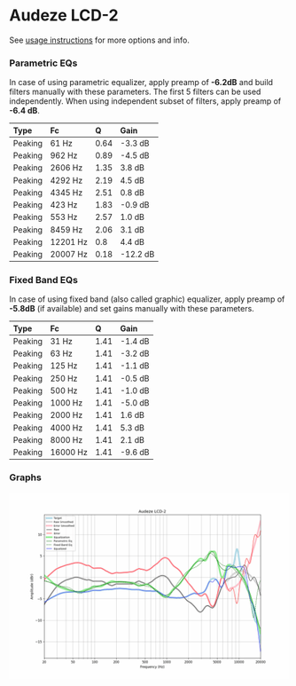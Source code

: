 # Audeze LCD-2
See [usage instructions](https://github.com/jaakkopasanen/AutoEq#usage) for more options and info.

### Parametric EQs
In case of using parametric equalizer, apply preamp of **-6.2dB** and build filters manually
with these parameters. The first 5 filters can be used independently.
When using independent subset of filters, apply preamp of **-6.4 dB**.

| Type    | Fc       |    Q | Gain     |
|:--------|:---------|:-----|:---------|
| Peaking | 61 Hz    | 0.64 | -3.3 dB  |
| Peaking | 962 Hz   | 0.89 | -4.5 dB  |
| Peaking | 2606 Hz  | 1.35 | 3.8 dB   |
| Peaking | 4292 Hz  | 2.19 | 4.5 dB   |
| Peaking | 4345 Hz  | 2.51 | 0.8 dB   |
| Peaking | 423 Hz   | 1.83 | -0.9 dB  |
| Peaking | 553 Hz   | 2.57 | 1.0 dB   |
| Peaking | 8459 Hz  | 2.06 | 3.1 dB   |
| Peaking | 12201 Hz | 0.8  | 4.4 dB   |
| Peaking | 20007 Hz | 0.18 | -12.2 dB |

### Fixed Band EQs
In case of using fixed band (also called graphic) equalizer, apply preamp of **-5.8dB**
(if available) and set gains manually with these parameters.

| Type    | Fc       |    Q | Gain    |
|:--------|:---------|:-----|:--------|
| Peaking | 31 Hz    | 1.41 | -1.4 dB |
| Peaking | 63 Hz    | 1.41 | -3.2 dB |
| Peaking | 125 Hz   | 1.41 | -1.1 dB |
| Peaking | 250 Hz   | 1.41 | -0.5 dB |
| Peaking | 500 Hz   | 1.41 | -1.0 dB |
| Peaking | 1000 Hz  | 1.41 | -5.0 dB |
| Peaking | 2000 Hz  | 1.41 | 1.6 dB  |
| Peaking | 4000 Hz  | 1.41 | 5.3 dB  |
| Peaking | 8000 Hz  | 1.41 | 2.1 dB  |
| Peaking | 16000 Hz | 1.41 | -9.6 dB |

### Graphs
![](./Audeze%20LCD-2.png)